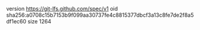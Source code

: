 version https://git-lfs.github.com/spec/v1
oid sha256:a0708c15b7153b9f099aa30737fe4c8815377dbcf3a13c8fe7de2f8a5df1ec60
size 1264
